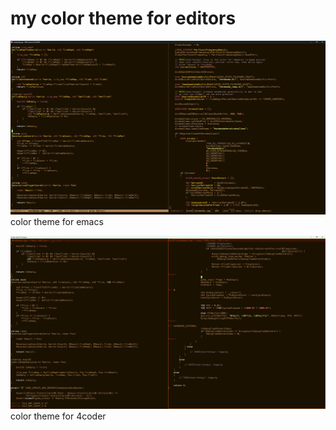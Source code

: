 # my color theme for editors

![color theme for emacs](media/color_theme_emacs.png)
color theme for emacs

![color theme for 4coder](media/color_theme_4coder.png)
color theme for 4coder
